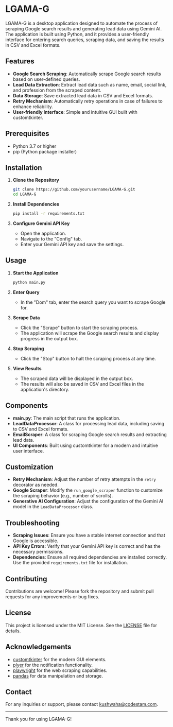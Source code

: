 # LGAMA-G

LGAMA-G is a desktop application designed to automate the process of scraping Google search results and generating lead data using Gemini AI. The application is built using Python, and it provides a user-friendly interface for entering search queries, scraping data, and saving the results in CSV and Excel formats.

## Features

- **Google Search Scraping**: Automatically scrape Google search results based on user-defined queries.
- **Lead Data Extraction**: Extract lead data such as name, email, social link, and profession from the scraped content.
- **Data Storage**: Save extracted lead data in CSV and Excel formats.
- **Retry Mechanism**: Automatically retry operations in case of failures to enhance reliability.
- **User-friendly Interface**: Simple and intuitive GUI built with customtkinter.

## Prerequisites

- Python 3.7 or higher
- pip (Python package installer)

## Installation

1. **Clone the Repository**
   ```bash
   git clone https://github.com/yourusername/LGAMA-G.git
   cd LGAMA-G
   ```

2. **Install Dependencies**
   ```bash
   pip install -r requirements.txt
   ```

3. **Configure Gemini API Key**
   - Open the application.
   - Navigate to the "Config" tab.
   - Enter your Gemini API key and save the settings.

## Usage

1. **Start the Application**
   ```bash
   python main.py
   ```

2. **Enter Query**
   - In the "Dom" tab, enter the search query you want to scrape Google for.

3. **Scrape Data**
   - Click the "Scrape" button to start the scraping process.
   - The application will scrape the Google search results and display progress in the output box.

4. **Stop Scraping**
   - Click the "Stop" button to halt the scraping process at any time.

5. **View Results**
   - The scraped data will be displayed in the output box.
   - The results will also be saved in CSV and Excel files in the application's directory.

## Components

- **main.py**: The main script that runs the application.
- **LeadDataProcessor**: A class for processing lead data, including saving to CSV and Excel formats.
- **EmailScraper**: A class for scraping Google search results and extracting lead data.
- **UI Components**: Built using customtkinter for a modern and intuitive user interface.

## Customization

- **Retry Mechanism**: Adjust the number of retry attempts in the `retry` decorator as needed.
- **Google Scraper**: Modify the `run_google_scraper` function to customize the scraping behavior (e.g., number of scrolls).
- **Generative AI Configuration**: Adjust the configuration of the Gemini AI model in the `LeadDataProcessor` class.

## Troubleshooting

- **Scraping Issues**: Ensure you have a stable internet connection and that Google is accessible.
- **API Key Errors**: Verify that your Gemini API key is correct and has the necessary permissions.
- **Dependencies**: Ensure all required dependencies are installed correctly. Use the provided `requirements.txt` file for installation.

## Contributing

Contributions are welcome! Please fork the repository and submit pull requests for any improvements or bug fixes.

## License

This project is licensed under the MIT License. See the [LICENSE](LICENSE) file for details.

## Acknowledgements

- [customtkinter](https://github.com/TomSchimansky/CustomTkinter) for the modern GUI elements.
- [plyer](https://github.com/kivy/plyer) for the notification functionality.
- [playwright](https://github.com/microsoft/playwright-python) for the web scraping capabilities.
- [pandas](https://pandas.pydata.org/) for data manipulation and storage.

## Contact

For any inquiries or support, please contact [kushwaha@codestam.com](mailto:kushwaha@codestam.com).

---

Thank you for using LGAMA-G!

